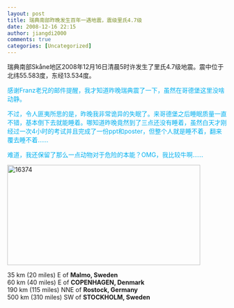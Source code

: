 ```yaml
---
layout: post
title: 瑞典南部昨晚发生百年一遇地震，震级里氏4.7级
date: 2008-12-16 22:15
author: jiangdi2000
comments: true
categories: [Uncategorized]
---
```

<div id="msgcns!C840C88DA912213B!1293" class="bvMsg"> <span><p>瑞典南部Skåne地区2008年12月16日清晨5时许发生了里氏4.7级地震。震中位于北纬55.583度，东经13.534度。 <br /><p style="color:rgb(0,176,240);">感谢Franz老兄的邮件提醒，我才知道昨晚瑞典震了一下，虽然在哥德堡这里没啥动静。<p style="color:rgb(0,176,240);">不过，令人匪夷所思的是，昨晚我非常诡异的失眠了。来哥德堡之后睡眠质量一直不错，基本倒下去就能睡着。哪知道昨晚竟然到了三点还没有睡着，虽然白天才刚经过一次4小时的考试并且完成了一份ppt和poster，但整个人就是睡不着，翻来覆去睡不着……<p><span style="color:rgb(0,176,240);">难道，我还保留了那么一点动物对于危险的本能？OMG，我比较牛啊……</span><br /><p><a href="http://blufiles.storage.msn.com/y1pqrkasO3hBWNEu781mfHGv4k-TAFn4b62wO5noGmsY6U-pTtkTU4uVULQ_HPnf7F8?PARTNER=WRITER"><img alt="16374" src="http://blufiles.storage.msn.com/y1p_VCM9KJl1NikeLK0tNllBRmkPrLXNmAaLofNssDB6upTBqdBHZ1_1IsI_4OhAgP2LphcyYx1RIK7A_Q6Eg9dKw?PARTNER=WRITER" width="443" height="230" /></a>  <p>35 km (20 miles) E of <b>Malmo, Sweden</b><br />60 km (40 miles) E of <b>COPENHAGEN, Denmark</b><br />190 km (115 miles) NNE of <b>Rostock, Germany</b><br />500 km (310 miles) SW of <b>STOCKHOLM, Sweden</b> </span></div>

